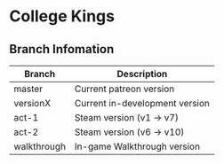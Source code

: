 # College Kings

## Branch Infomation

| Branch      | Description |
| ----------- | -------------|
| master      | Current patreon version        |
| versionX    | Current in-development version |
| act-1       | Steam version (v1 -> v7)       |
| act-2       | Steam version (v6 -> v10)      |
| walkthrough | In-game Walkthrough version    | 
